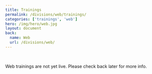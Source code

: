 ```yaml
---
title: Trainings
permalink: /divisions/web/trainings/
categories: ['trainings', 'web']
hero: /img/hero/web.jpg
layout: document
back:
  name: Web
  url: /divisions/web/
---
```

<br>

Web trainings are not yet live. Please check back later for more info.

<br>
